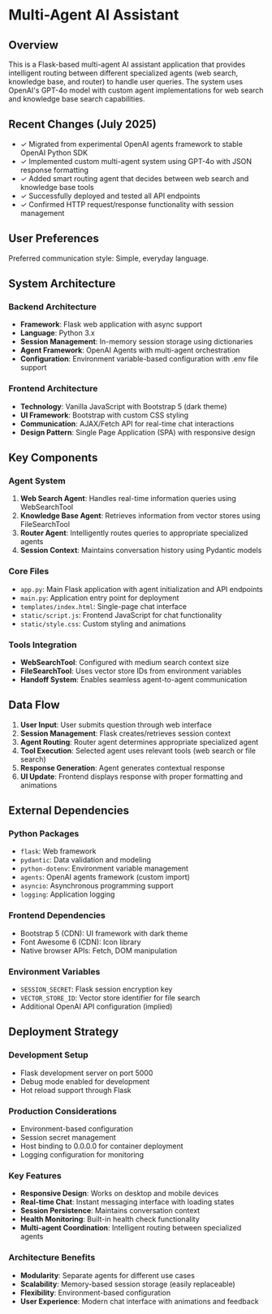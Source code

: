 # Multi-Agent AI Assistant

## Overview

This is a Flask-based multi-agent AI assistant application that provides intelligent routing between different specialized agents (web search, knowledge base, and router) to handle user queries. The system uses OpenAI's GPT-4o model with custom agent implementations for web search and knowledge base search capabilities.

## Recent Changes (July 2025)
- ✓ Migrated from experimental OpenAI agents framework to stable OpenAI Python SDK
- ✓ Implemented custom multi-agent system using GPT-4o with JSON response formatting
- ✓ Added smart routing agent that decides between web search and knowledge base tools
- ✓ Successfully deployed and tested all API endpoints
- ✓ Confirmed HTTP request/response functionality with session management

## User Preferences

Preferred communication style: Simple, everyday language.

## System Architecture

### Backend Architecture
- **Framework**: Flask web application with async support
- **Language**: Python 3.x
- **Session Management**: In-memory session storage using dictionaries
- **Agent Framework**: OpenAI Agents with multi-agent orchestration
- **Configuration**: Environment variable-based configuration with .env file support

### Frontend Architecture
- **Technology**: Vanilla JavaScript with Bootstrap 5 (dark theme)
- **UI Framework**: Bootstrap with custom CSS styling
- **Communication**: AJAX/Fetch API for real-time chat interactions
- **Design Pattern**: Single Page Application (SPA) with responsive design

## Key Components

### Agent System
1. **Web Search Agent**: Handles real-time information queries using WebSearchTool
2. **Knowledge Base Agent**: Retrieves information from vector stores using FileSearchTool
3. **Router Agent**: Intelligently routes queries to appropriate specialized agents
4. **Session Context**: Maintains conversation history using Pydantic models

### Core Files
- `app.py`: Main Flask application with agent initialization and API endpoints
- `main.py`: Application entry point for deployment
- `templates/index.html`: Single-page chat interface
- `static/script.js`: Frontend JavaScript for chat functionality
- `static/style.css`: Custom styling and animations

### Tools Integration
- **WebSearchTool**: Configured with medium search context size
- **FileSearchTool**: Uses vector store IDs from environment variables
- **Handoff System**: Enables seamless agent-to-agent communication

## Data Flow

1. **User Input**: User submits question through web interface
2. **Session Management**: Flask creates/retrieves session context
3. **Agent Routing**: Router agent determines appropriate specialized agent
4. **Tool Execution**: Selected agent uses relevant tools (web search or file search)
5. **Response Generation**: Agent generates contextual response
6. **UI Update**: Frontend displays response with proper formatting and animations

## External Dependencies

### Python Packages
- `flask`: Web framework
- `pydantic`: Data validation and modeling
- `python-dotenv`: Environment variable management
- `agents`: OpenAI agents framework (custom import)
- `asyncio`: Asynchronous programming support
- `logging`: Application logging

### Frontend Dependencies
- Bootstrap 5 (CDN): UI framework with dark theme
- Font Awesome 6 (CDN): Icon library
- Native browser APIs: Fetch, DOM manipulation

### Environment Variables
- `SESSION_SECRET`: Flask session encryption key
- `VECTOR_STORE_ID`: Vector store identifier for file search
- Additional OpenAI API configuration (implied)

## Deployment Strategy

### Development Setup
- Flask development server on port 5000
- Debug mode enabled for development
- Hot reload support through Flask

### Production Considerations
- Environment-based configuration
- Session secret management
- Host binding to 0.0.0.0 for container deployment
- Logging configuration for monitoring

### Key Features
- **Responsive Design**: Works on desktop and mobile devices
- **Real-time Chat**: Instant messaging interface with loading states
- **Session Persistence**: Maintains conversation context
- **Health Monitoring**: Built-in health check functionality
- **Multi-agent Coordination**: Intelligent routing between specialized agents

### Architecture Benefits
- **Modularity**: Separate agents for different use cases
- **Scalability**: Memory-based session storage (easily replaceable)
- **Flexibility**: Environment-based configuration
- **User Experience**: Modern chat interface with animations and feedback